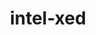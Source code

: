 ---
title: "intel-xed"
layout: cache
categories: [package, v0.18.0]
meta: {"versions": ["2022.04.17"], "compilers": ["gcc@=7.5.0"], "oss": ["ubuntu18.04"], "platforms": ["linux"], "targets": ["x86_64"], "stacks": ["e4s", "root"], "num_specs": 1, "num_specs_by_stack": {"e4s": 1, "root": 1}}
spec_details: [{"hash": "36jm3uycwnjilxz4dhjmxoeg6v4jvdyr", "compiler": "gcc@=7.5.0", "versions": ["2022.04.17"], "os": "ubuntu18.04", "platform": "linux", "target": "x86_64", "variants": ["~debug", "+pic"], "stacks": ["e4s", "root"], "size": "-", "tarball": "https://binaries.spack.io/releases/v0.18.0/build_cache/linux-ubuntu18.04-x86_64/gcc-7.5.0/intel-xed-2022.04.17/linux-ubuntu18.04-x86_64-gcc-7.5.0-intel-xed-2022.04.17-36jm3uycwnjilxz4dhjmxoeg6v4jvdyr.spack"}]
---